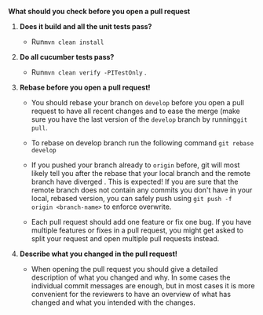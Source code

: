 ****What should you check before you open a pull request****

1. **Does it build and all the unit tests pass?**

   * Run`mvn clean install`

1. **Do all cucumber tests pass?**

   * Run`mvn clean verify -PITestOnly` .

1. **Rebase before you open a pull request!**

   * You should rebase your branch on `develop` before you open a pull request to have all recent changes and to ease the merge (make sure you have the last version of the `develop` branch by running`git pull`. 

   * To rebase on develop branch run the following command `git rebase develop`
     
   * If you pushed your branch already to `origin` before, git will most likely tell you after the rebase that your local branch and the remote branch have diverged .
     This is expected! If you are sure that the remote branch does not contain any commits you don't have in your local, rebased version, you can safely push using `git push -f origin <branch-name>` to enforce overwrite.

   * Each pull request should add one feature or fix one bug. If you have multiple features or fixes in a pull request, you might get asked to split your request and open multiple pull requests instead.

1. **Describe what you changed in the pull request!**

   * When opening the pull request you should give a detailed description of what you changed and why. In some cases the individual commit messages are enough, but in most cases it is more convenient for the reviewers to have an overview of what has changed and what you intended with the changes.
